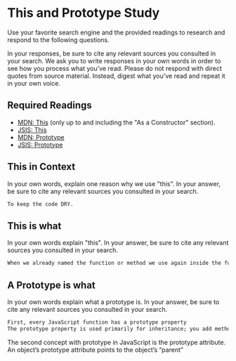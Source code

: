 # This and Prototype Study

Use your favorite search engine and the provided readings to research and
respond to the following questions.

In your responses, be sure to cite any relevant sources you consulted in your
search. We ask you to write responses in your own words in order to see how you
process what you've read. Please do not respond with direct quotes from source
material. Instead, digest what you've read and repeat it in your own voice.

## Required Readings

-   [MDN: This](https://developer.mozilla.org/en-US/docs/Web/JavaScript/Reference/Operators/this)
(only up to and including the "As a Constructor" section).
-   [JSIS: This](http://javascriptissexy.com/understand-javascripts-this-with-clarity-and-master-it/)
-   [MDN: Prototype](https://developer.mozilla.org/en-US/docs/Learn/JavaScript/Objects/Object_prototypes)
-   [JSIS: Prototype](http://javascriptissexy.com/javascript-prototype-in-plain-detailed-language/)

## This in Context

In your own words, explain one reason why we use "this". In your answer, be
sure to cite any relevant sources you consulted in your search.

```md
To keep the code DRY.
```

## This is what

In your own words explain "this".  In your answer, be
sure to cite any relevant sources you consulted in your search.

```md
When we already named the function or method we use again inside the function this.
```

## A Prototype is what

In your own words explain what a prototype is.  In your answer, be
sure to cite any relevant sources you consulted in your search.

```md
First, every JavaScript function has a prototype property
The prototype property is used primarily for inheritance; you add methods and properties on a function’s prototype property to make those methods and properties available to instances of that function.
```
The second concept with prototype in JavaScript is the prototype attribute.
An object’s prototype attribute points to the object’s “parent”

